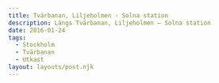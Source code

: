 ```yaml
---
title: Tvärbanan, Liljeholmen - Solna station
description: Längs Tvärbanan, Liljeholmen – Solna station
date: 2016-01-24 
tags:
  - Stockholm
  - Tvärbanan
  - Utkast
layout: layouts/post.njk
---
```

